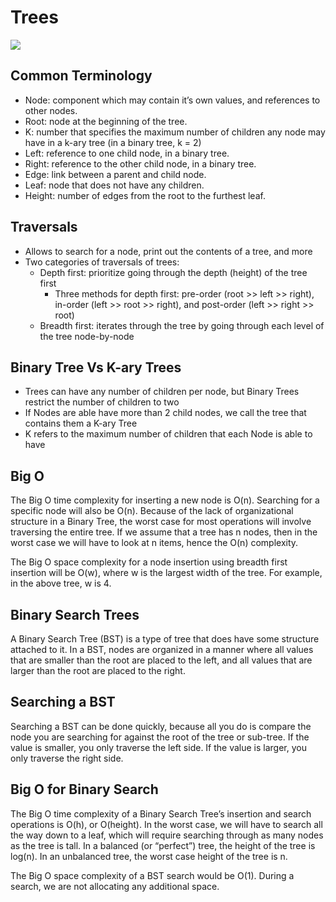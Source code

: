 # Trees

![](https://miro.medium.com/max/975/1*PWJiwTxRdQy8A_Y0hAv5Eg.png)

## Common Terminology

- Node: component which may contain it’s own values, and references to other nodes.
- Root: node at the beginning of the tree.
- K: number that specifies the maximum number of children any node may have in a k-ary tree (in a binary tree, k = 2)
- Left: reference to one child node, in a binary tree.
- Right: reference to the other child node, in a binary tree.
- Edge: link between a parent and child node.
- Leaf: node that does not have any children.
- Height: number of edges from the root to the furthest leaf.

## Traversals

- Allows to search for a node, print out the contents of a tree, and more
- Two categories of traversals of trees:
  - Depth first: prioritize going through the depth (height) of the tree first
    - Three methods for depth first: pre-order (root >> left >> right), in-order (left >> root >> right), and post-order (left >> right >> root)
  - Breadth first: iterates through the tree by going through each level of the tree node-by-node


## Binary Tree Vs K-ary Trees

- Trees can have any number of children per node, but Binary Trees restrict the number of children to two
- If Nodes are able have more than 2 child nodes, we call the tree that contains them a K-ary Tree
- K refers to the maximum number of children that each Node is able to have

## Big O

The Big O time complexity for inserting a new node is O(n). Searching for a specific node will also be O(n). Because of the lack of organizational structure in a Binary Tree, the worst case for most operations will involve traversing the entire tree. If we assume that a tree has n nodes, then in the worst case we will have to look at n items, hence the O(n) complexity.

The Big O space complexity for a node insertion using breadth first insertion will be O(w), where w is the largest width of the tree. For example, in the above tree, w is 4.


## Binary Search Trees

A Binary Search Tree (BST) is a type of tree that does have some structure attached to it. In a BST, nodes are organized in a manner where all values that are smaller than the root are placed to the left, and all values that are larger than the root are placed to the right.

## Searching a BST

Searching a BST can be done quickly, because all you do is compare the node you are searching for against the root of the tree or sub-tree. If the value is smaller, you only traverse the left side. If the value is larger, you only traverse the right side.

## Big O for Binary Search

The Big O time complexity of a Binary Search Tree’s insertion and search operations is O(h), or O(height). In the worst case, we will have to search all the way down to a leaf, which will require searching through as many nodes as the tree is tall. In a balanced (or “perfect”) tree, the height of the tree is log(n). In an unbalanced tree, the worst case height of the tree is n.

The Big O space complexity of a BST search would be O(1). During a search, we are not allocating any additional space.

